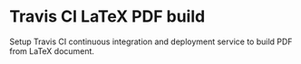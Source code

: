# Travis CI LaTeX PDF build

Setup Travis CI continuous integration and deployment service to build PDF from LaTeX document.